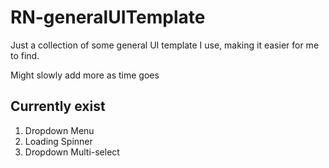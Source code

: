 # RN-generalUITemplate
Just a collection of some general UI template I use, making it easier for me to find. 

Might slowly add more as time goes

## Currently exist
1. Dropdown Menu
2. Loading Spinner
3. Dropdown Multi-select
